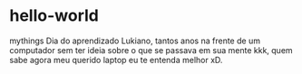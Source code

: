 # hello-world
mythings
Dia do aprendizado Lukiano, tantos anos na frente de um computador sem ter ideia sobre o que se passava em sua mente kkk, quem sabe agora meu querido laptop eu te entenda melhor xD.
